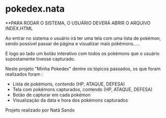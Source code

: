 # pokedex.nata
**PARA RODAR O SISTEMA, O USUÁRIO DEVERÁ ABRIR O ARQUIVO INDEX.HTML

Ao entrar no sistema o usuário irá ter uma tela com uma lista de pokémon, sendo possível passar de página e visualizar mais pokémons.....

E logo ao lado um botão interativo com todos os pokémons que o usuário supostamente tivesse capturado.

Neste projeto "Minha Pokedex" dentre os tópicos passados, os que foram realizados foram :
* Lista de pokémons, contendo (HP, ATAQUE, DEFESA)
* Tela com pokémons capturados, contendo (HP, ATAQUE, DEFESA)
* Botão de capturar em cada pokémon
* Visualização da data e hora dos pokémons capturados 



Projeto realizado por Natã Sando
